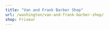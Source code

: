 ```yaml
---
title: "Van and Frank Barber Shop"
url: /washington/van-and-frank-barber-shop/
shop: Friseur
---
```

